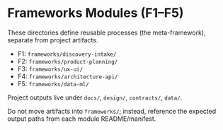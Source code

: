 # Frameworks Modules (F1–F5)

These directories define reusable processes (the meta-framework), separate from project artifacts.

- F1: `frameworks/discovery-intake/`
- F2: `frameworks/product-planning/`
- F3: `frameworks/ux-ui/`
- F4: `frameworks/architecture-api/`
- F5: `frameworks/data-ml/`

Project outputs live under `docs/`, `design/`, `contracts/`, `data/`.

Do not move artifacts into `frameworks/`; instead, reference the expected output paths from each module README/manifest.
